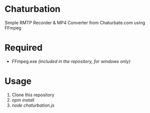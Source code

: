 # Chaturbation
Simple RMTP Recorder & MP4 Converter from Chaturbate.com using FFmpeg

# Required
+ FFmpeg.exe *(included in the repository, for windows only)*

# Usage
1. Clone this repository
2. *npm install*
3. *node chaturbation.js*
